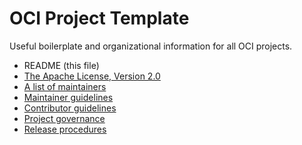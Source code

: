 # OCI Project Template

Useful boilerplate and organizational information for all OCI projects.

* README (this file)
* [The Apache License, Version 2.0](LICENSE)
* [A list of maintainers](MAINTAINERS)
* [Maintainer guidelines](MAINTAINERS_GUIDE.md)
* [Contributor guidelines](CONTRIBUTING.md)
* [Project governance](GOVERNANCE.md)
* [Release procedures](RELEASES.md)
